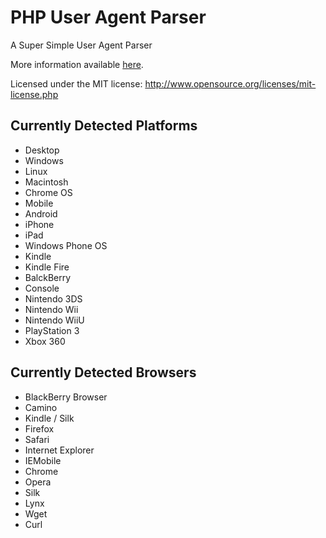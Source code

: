 PHP User Agent Parser
=====================

A Super Simple User Agent Parser

More information available [here](http://donatstudios.com/PHP-Parser-HTTP_USER_AGENT).

Licensed under the MIT license: http://www.opensource.org/licenses/mit-license.php

Currently Detected Platforms
----------------------------

- Desktop
 - Windows
 - Linux
 - Macintosh
 - Chrome OS
- Mobile
 - Android
 - iPhone
 - iPad
 - Windows Phone OS
 - Kindle
 - Kindle Fire
 - BalckBerry
- Console
 - Nintendo 3DS
 - Nintendo Wii
 - Nintendo WiiU
 - PlayStation 3
 - Xbox 360

Currently Detected Browsers
----------------------------

- BlackBerry Browser
- Camino
- Kindle / Silk
- Firefox
- Safari
- Internet Explorer
- IEMobile
- Chrome
- Opera
- Silk
- Lynx
- Wget
- Curl